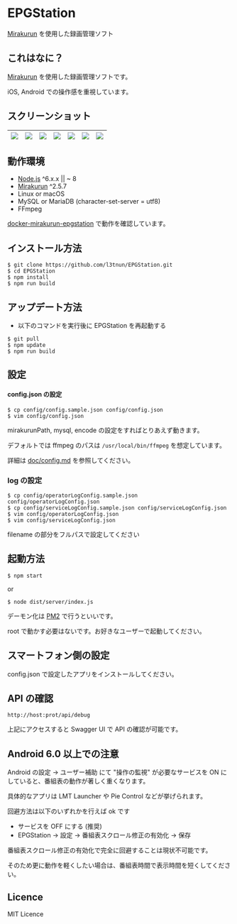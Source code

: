 EPGStation
====

[Mirakurun](https://github.com/Chinachu/Mirakurun) を使用した録画管理ソフト

## これはなに？

[Mirakurun](https://github.com/Chinachu/Mirakurun) を使用した録画管理ソフトです。

iOS, Android での操作感を重視しています。

## スクリーンショット

|![](https://raw.githubusercontent.com/wiki/l3tnun/EPGStation/images/demo/top.png)|![](https://raw.githubusercontent.com/wiki/l3tnun/EPGStation/images/demo/live.png)|![](https://raw.githubusercontent.com/wiki/l3tnun/EPGStation/images/demo/program.png)|![](https://raw.githubusercontent.com/wiki/l3tnun/EPGStation/images/demo/recorded.png)|![](https://raw.githubusercontent.com/wiki/l3tnun/EPGStation/images/demo/reserves.png)|![](https://raw.githubusercontent.com/wiki/l3tnun/EPGStation/images/demo/rule.png)|![](https://raw.githubusercontent.com/wiki/l3tnun/EPGStation/images/demo/search.png)|
|---|---|---|---|---|---|---|

## 動作環境

* [Node.js](http://nodejs.org/) ^6.x.x || ~ 8
* [Mirakurun](https://github.com/Chinachu/Mirakurun) ^2.5.7
* Linux or macOS
* MySQL or MariaDB (character-set-server = utf8)
* FFmpeg

[docker-mirakurun-epgstation](https://github.com/l3tnun/docker-mirakurun-epgstation) で動作を確認しています。

## インストール方法
````
$ git clone https://github.com/l3tnun/EPGStation.git
$ cd EPGStation
$ npm install
$ npm run build
````

## アップデート方法
* 以下のコマンドを実行後に EPGStation を再起動する

```
$ git pull
$ npm update
$ npm run build
```

## 設定

#### config.json の設定

````
$ cp config/config.sample.json config/config.json
$ vim config/config.json
````

mirakurunPath, mysql, encode の設定をすればとりあえず動きます。

デフォルトでは ffmpeg のパスは ```/usr/local/bin/ffmpeg``` を想定しています。

詳細は [doc/config.md](doc/config.md) を参照してください。

### log の設定

````
$ cp config/operatorLogConfig.sample.json config/operatorLogConfig.json
$ cp config/serviceLogConfig.sample.json config/serviceLogConfig.json
$ vim config/operatorLogConfig.json
$ vim config/serviceLogConfig.json
````

filename の部分をフルパスで設定してください

## 起動方法
````
$ npm start
````

or

````
$ node dist/server/index.js
````

デーモン化は [PM2](http://pm2.keymetrics.io/) で行うといいです。

root で動かす必要はないです。お好きなユーザーで起動してください。

## スマートフォン側の設定

config.json で設定したアプリをインストールしてください。

## API の確認

````
http://host:prot/api/debug
````

上記にアクセスすると Swagger UI で API の確認が可能です。

## Android 6.0 以上での注意

Android の設定 -> ユーザー補助 にて "操作の監視" が必要なサービスを ON にしていると、番組表の動作が著しく重くなります。

具体的なアプリは LMT Launcher や Pie Control などが挙げられます。

回避方法は以下のいずれかを行えば ok です

* サービスを OFF にする (推奨)
* EPGStation -> 設定 -> 番組表スクロール修正の有効化 -> 保存


番組表スクロール修正の有効化で完全に回避することは現状不可能です。

そのため更に動作を軽くしたい場合は、番組表時間で表示時間を短くしてください。

## Licence

MIT Licence
